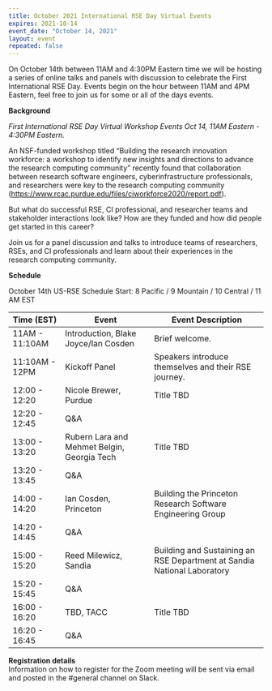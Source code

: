 ```yaml
---
title: October 2021 International RSE Day Virtual Events
expires: 2021-10-14
event_date: "October 14, 2021"
layout: event
repeated: false
---
```


On October 14th between 11AM and 4:30PM Eastern time we will be hosting a series of online
talks and panels with discussion to celebrate the First International RSE Day. Events 
begin on the hour between 11AM and 4PM Eastern, feel free to join us for some or all
of the days events.

**Background**

_First International RSE Day Virtual Workshop Events Oct 14, 11AM Eastern - 4:30PM Eastern._

An NSF-funded workshop titled “Building the research innovation workforce: a workshop
to identify new insights and directions to advance the research computing community” recently found that collaboration between research software engineers, cyberinfrastructure professionals, and researchers were key to the research computing community (https://www.rcac.purdue.edu/files/ciworkforce2020/report.pdf). 

But what do successful RSE, CI professional, and researcher teams and stakeholder interactions look like? How are they funded and how did people get started in this career?

Join us for a panel discussion and talks to introduce teams of researchers, RSEs, and CI professionals and learn about their experiences in the research computing community.

**Schedule**

October 14th US-RSE Schedule
Start: 8 Pacific / 9 Mountain / 10 Central / 11 AM EST

| Time (EST)  | Event |  Event Description                         |
| ----        | ------|------------------------------------------- |
| 11AM - 11:10AM | Introduction, Blake Joyce/Ian Cosden   | Brief welcome.  |
| 11:10AM - 12PM | Kickoff Panel     | Speakers introduce themselves and their RSE journey. |
| 12:00 - 12:20 | Nicole Brewer, Purdue     | Title TBD                      |
| 12:20 - 12:45 | Q&A               |                                |
| 13:00 - 13:20 | Rubern Lara and Mehmet Belgin, Georgia Tech     | Title TBD                     |
| 13:20 - 13:45 | Q&A               |                                |
| 14:00 - 14:20 | Ian Cosden, Princeton     | Building the Princeton Research Software Engineering Group                      |
| 14:20 - 14:45 | Q&A               |                                |
| 15:00 - 15:20 | Reed Milewicz, Sandia      | Building and Sustaining an RSE Department at Sandia National Laboratory                      |
| 15:20 - 15:45 | Q&A               |                                |
| 16:00 - 16:20 | TBD, TACC     | Title TBD                      |
| 16:20 - 16:45 | Q&A               |                                |


**Registration details**  
Information on how to register for the Zoom meeting will be sent via email and posted in the #general channel on Slack.
